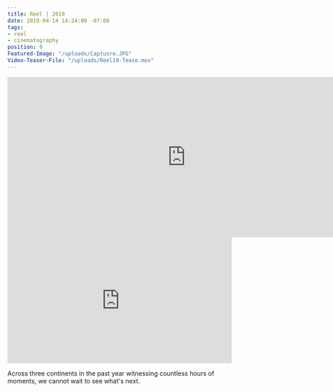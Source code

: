 ```yaml
---
title: Reel | 2019
date: 2019-04-14 14:24:00 -07:00
tags:
- reel
- cinematography
position: 0
Featured-Image: "/uploads/Captusre.JPG"
Video-Teaser-File: "/uploads/Reel19-Tease.mov"
---
```


<iframe src="https://player.vimeo.com/video/329743816" width="800" height="360" frameborder="0" allow="autoplay; fullscreen" allowfullscreen></iframe>

<style>.embed-container { position: relative; padding-bottom: 56.25%; height: 0; overflow: hidden; max-width: 100%; height: auto; } .embed-container iframe, .embed-container object, .embed-container embed { position: absolute; top: 0; left: 0; width: 100%; height: 100%; }</style><div class='embed-container'><iframe src='https://player.vimeo.com/video/329743816' frameborder='0' webkitAllowFullScreen mozallowfullscreen allowFullScreen></iframe></div>

Across three continents in the past year witnessing countless hours of moments, we cannot wait to see what's next.